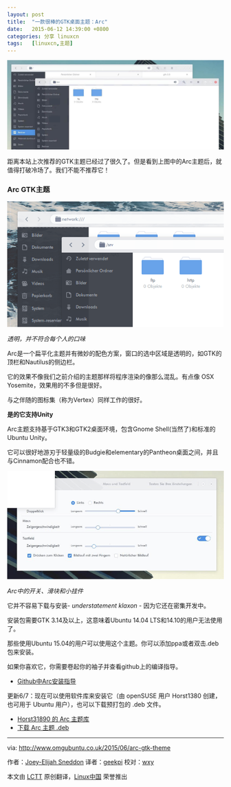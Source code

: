```yaml
---
layout: post
title:	"一款很棒的GTK桌面主题：Arc"
date:	2015-06-12 14:39:00 +0800 
categories:	分享 linuxcn 
tags:	[linuxcn,主题]
---
```



![](/Asserts/Images/album/201506/11/224227sby01p4w4fbv0c6f.jpg)


距离本站上次推荐的GTK主题已经过了很久了。但是看到上图中的Arc主题后，就值得打破冷场了。我们不能不推荐它！


### Arc GTK主题


![](/Asserts/Images/album/201506/11/224230s59zrr3iui16i3iz.png)


*透明，并不符合每个人的口味*


Arc是一个扁平化主题并有微妙的配色方案，窗口的选中区域是透明的，如GTK的顶栏和Nautilus的侧边栏。


它的效果不像我们之前介绍的主题那样将程序渲染的像那么混乱。有点像 OSX Yosemite，效果用的不多但是很好。


与之伴随的图标集（称为Vertex）同样工作的很好。


**是的它支持Unity**


Arc主题支持基于GTK3和GTK2桌面环境，包含Gnome Shell(当然了)和标准的Ubuntu Unity。


它可以很好地游刃于轻量级的Budgie和elementary的Pantheon桌面之间，并且与Cinnamon配合也不错。


![](/Asserts/Images/album/201506/11/224235bhq7kkthacsooqro.png)


*Arc中的开关、滑块和小挂件*


它并不容易下载与安装- *understatement klaxon* - 因为它还在密集开发中。


安装包需要GTK 3.14及以上，这意味着Ubuntu 14.04 LTS和14.10的用户无法使用了。


那些使用Ubuntu 15.04的用户可以使用这个主题。你可以添加ppa或者双击.deb包来安装。


如果你喜欢它，你需要卷起你的袖子并查看github上的编译指导。


* [Github中Arc安装指导](https://github.com/horst3180/Arc-theme)


更新6/7：现在可以使用软件库来安装它（由 openSUSE 用户 Horst1380 创建，也可用于 Ubuntu 用户），也可以下载预打包的 .deb 文件。


* [Horst31890 的 Arc 主题库](http://software.opensuse.org/download.html?project=home%3AHorst3180&package=arc-theme)
* [下载 Arc 主题 .deb](http://download.opensuse.org/repositories/home:/Horst3180/xUbuntu_15.04/all/arc-theme_1433786431.697b2c3_all.deb)




---


via: <http://www.omgubuntu.co.uk/2015/06/arc-gtk-theme>


作者：[Joey-Elijah Sneddon](https://plus.google.com/117485690627814051450/?rel=author) 译者：[geekpi](https://github.com/geekpi) 校对：[wxy](https://github.com/wxy)


本文由 [LCTT](https://github.com/LCTT/TranslateProject) 原创翻译，[Linux中国](https://linux.cn/) 荣誉推出
